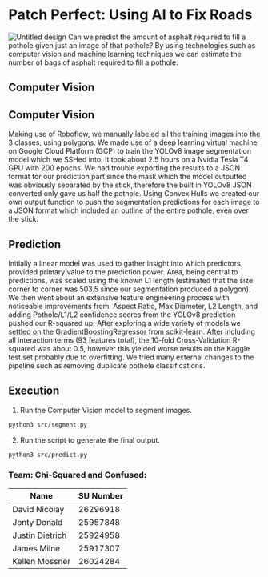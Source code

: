 # Patch Perfect: Using AI to Fix Roads
![Untitled design](https://github.com/user-attachments/assets/49062826-bdb8-45a3-9d5d-3c6502d254f4)
Can we predict the amount of asphalt required to fill a pothole given just an image of that pothole?
By using technologies such as computer vision and machine learning techniques we can estimate the number of bags of asphalt required to fill a pothole. 

## Computer Vision

## Computer Vision
Making use of Roboflow, we manually labeled all the training images into the 3 classes, using polygons. We made use of a deep learning virtual machine on Google Cloud Platform (GCP) to train the YOLOv8 image segmentation model which we SSHed into. It took about 2.5 hours on a Nvidia Tesla T4 GPU with 200 epochs. We had trouble exporting the results to a JSON format for our prediction part since the mask which the model outputted was obviously separated by the stick, therefore the built in YOLOv8 JSON converted only gave us half the pothole. Using Convex Hulls we created our own output function to push the segmentation predictions for each image to a JSON format which included an outline of the entire pothole, even over the stick.

## Prediction
Initially a linear model was used to gather insight into which predictors provided primary value to the prediction power. Area, being central to predictions, was scaled using the known L1 length (estimated that the size corner to corner was 503.5 since our segmentation produced a polygon). We then went about an extensive feature engineering process with noticeable improvements from: Aspect Ratio, Max Diameter, L2 Length, and adding Pothole/L1/L2 confidence scores from the YOLOv8 prediction pushed our R-squared up. After exploring a wide variety of models we settled on the GradientBoostingRegressor from scikit-learn. After including all interaction terms (93 features total), the 10-fold Cross-Validation R-squared was about 0.5, however this yielded worse results on the Kaggle test set probably due to overfitting. We tried many external changes to the pipeline such as removing duplicate pothole classifications.

## Execution
1. Run the Computer Vision model to segment images.
```bash
python3 src/segment.py
```

2. Run the script to generate the final output.
```bash
python3 src/predict.py
```

### Team: Chi-Squared and Confused:
| Name           | SU Number |
|----------------|-----------|
| David Nicolay  | 26296918  |
| Jonty Donald   | 25957848  |
| Justin Dietrich| 25924958  |
| James Milne    | 25917307  |
| Kellen Mossner | 26024284  |S
